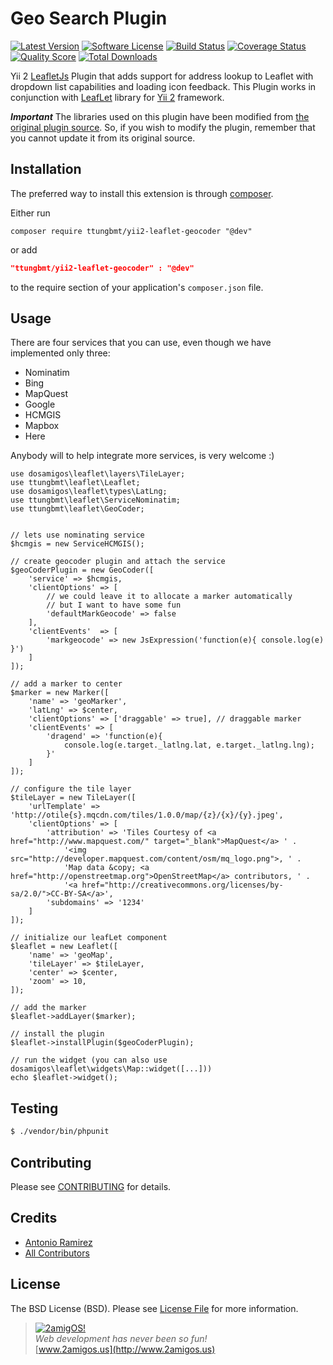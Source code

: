 Geo Search Plugin
=================

[![Latest Version](https://img.shields.io/github/tag/2amigos/yii2-leaflet-geocoder-plugin.svg?style=flat-square&label=release)](https://github.com/2amigos/yii2-leaflet-geocoder-plugin/tags)
[![Software License](https://img.shields.io/badge/license-MIT-brightgreen.svg?style=flat-square)](LICENSE.md)
[![Build Status](https://img.shields.io/travis/2amigos/yii2-leaflet-geocoder-plugin/master.svg?style=flat-square)](https://travis-ci.org/2amigos/yii2-leaflet-geocoder-plugin)
[![Coverage Status](https://img.shields.io/scrutinizer/coverage/g/2amigos/yii2-leaflet-geocoder-plugin.svg?style=flat-square)](https://scrutinizer-ci.com/g/2amigos/yii2-leaflet-geocoder-plugin/code-structure)
[![Quality Score](https://img.shields.io/scrutinizer/g/2amigos/yii2-leaflet-geocoder-plugin.svg?style=flat-square)](https://scrutinizer-ci.com/g/2amigos/yii2-leaflet-geocoder-plugin)
[![Total Downloads](https://img.shields.io/packagist/dt/2amigos/yii2-leaflet-geocoder-plugin.svg?style=flat-square)](https://packagist.org/packages/2amigos/yii2-leaflet-geocoder-plugin)


Yii 2 [LeafletJs](http://leafletjs.com/) Plugin that adds support for address lookup to
Leaflet with dropdown list capabilities and loading icon feedback. This Plugin works in conjunction with
[LeafLet](https://github.com/2amigos/yii2-leaflet-extension) library for [Yii 2](https://github.com/yiisoft/yii2)
framework.

***Important***
The libraries used on this plugin have been modified from
[the original plugin source](https://github.com/perliedman/leaflet-control-geocoder). So, if you wish to modify the
plugin, remember that you cannot update it from its original source.

Installation
------------
The preferred way to install this extension is through [composer](http://getcomposer.org/download/).

Either run

```
composer require ttungbmt/yii2-leaflet-geocoder "@dev"
```
or add

```json
"ttungbmt/yii2-leaflet-geocoder" : "@dev"
```

to the require section of your application's `composer.json` file.

Usage
-----

There are four services that you can use, even though we have implemented only three:

- Nominatim
- Bing
- MapQuest
- Google
- HCMGIS
- Mapbox
- Here

Anybody will to help integrate more services, is very welcome :)



```
use dosamigos\leaflet\layers\TileLayer;
use ttungbmt\leaflet\Leaflet;
use dosamigos\leaflet\types\LatLng;
use ttungbmt\leaflet\ServiceNominatim;
use ttungbmt\leaflet\GeoCoder;


// lets use nominating service
$hcmgis = new ServiceHCMGIS();

// create geocoder plugin and attach the service
$geoCoderPlugin = new GeoCoder([
    'service' => $hcmgis,
    'clientOptions' => [
        // we could leave it to allocate a marker automatically
        // but I want to have some fun
        'defaultMarkGeocode' => false
    ],
    'clientEvents'  => [
        'markgeocode' => new JsExpression('function(e){ console.log(e) }')
    ]
]);

// add a marker to center
$marker = new Marker([
    'name' => 'geoMarker',
    'latLng' => $center,
    'clientOptions' => ['draggable' => true], // draggable marker
    'clientEvents' => [
        'dragend' => 'function(e){
            console.log(e.target._latlng.lat, e.target._latlng.lng);
        }'
    ]
]);

// configure the tile layer
$tileLayer = new TileLayer([
    'urlTemplate' => 'http://otile{s}.mqcdn.com/tiles/1.0.0/map/{z}/{x}/{y}.jpeg',
    'clientOptions' => [
        'attribution' => 'Tiles Courtesy of <a href="http://www.mapquest.com/" target="_blank">MapQuest</a> ' .
            '<img src="http://developer.mapquest.com/content/osm/mq_logo.png">, ' .
            'Map data &copy; <a href="http://openstreetmap.org">OpenStreetMap</a> contributors, ' .
            '<a href="http://creativecommons.org/licenses/by-sa/2.0/">CC-BY-SA</a>',
        'subdomains' => '1234'
    ]
]);

// initialize our leafLet component
$leaflet = new Leaflet([
    'name' => 'geoMap',
    'tileLayer' => $tileLayer,
    'center' => $center,
    'zoom' => 10,
]);

// add the marker
$leaflet->addLayer($marker);

// install the plugin
$leaflet->installPlugin($geoCoderPlugin);

// run the widget (you can also use dosamigos\leaflet\widgets\Map::widget([...]))
echo $leaflet->widget();

```

Testing
-------

```bash
$ ./vendor/bin/phpunit
```

Contributing
------------

Please see [CONTRIBUTING](CONTRIBUTING.md) for details.

Credits
-------

- [Antonio Ramirez](https://github.com/tonydspaniard)
- [All Contributors](../../contributors)

License
-------

The BSD License (BSD). Please see [License File](LICENSE.md) for more information.

> [![2amigOS!](http://www.gravatar.com/avatar/55363394d72945ff7ed312556ec041e0.png)](http://www.2amigos.us)  
<i>Web development has never been so fun!</i>  
[www.2amigos.us](http://www.2amigos.us)
